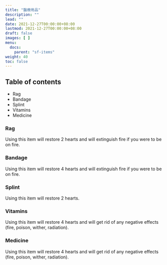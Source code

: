 ```yaml
---
title: "醫療用品"
description: ""
lead: ""
date: 2021-12-27T00:00:00+08:00
lastmod: 2021-12-27T00:00:00+08:00
draft: false
images: [ ]
menu:
  docs:
    parent: "sf-items"
weight: 40
toc: false
---
```


## Table of contents

* Rag
* Bandage
* Splint
* Vitamins
* Medicine

### Rag

Using this item will restore 2 hearts and will extinguish fire if you were to be on fire.

### Bandage

Using this item will restore 4 hearts and will extinguish fire if you were to be on fire.

### Splint

Using this item will restore 2 hearts.

### Vitamins

Using this item will restore 4 hearts and will get rid of any negative effects (fire, poison, wither, radiation).

### Medicine

Using this item will restore 4 hearts and will get rid of any negative effects (fire, poison, wither, radiation).

